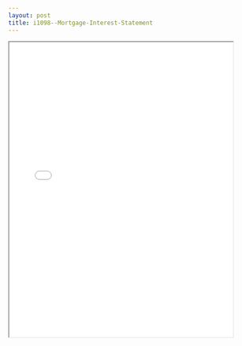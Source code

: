 ```yaml
---
layout: post
title: i1098--Mortgage-Interest-Statement
---
```


<div class="pdf-container">
<iframe src="/ea//_pdf-2-md/i1098--Mortgage-Interest-Statement.pdf" height="600" width="90%" allowFullScreen="true"></iframe>
</div>

